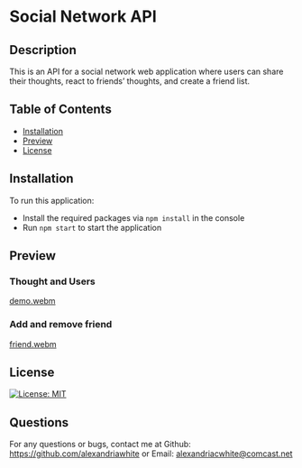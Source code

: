 # Social Network API
## Description 
This is an API for a social network web application where users can share their thoughts, react to friends’ thoughts, and create a friend list.
## Table of Contents
- [Installation](#installation)
- [Preview](#preview)
- [License](#license)

## Installation
To run this application:
- Install the required packages via `npm install` in the console
- Run `npm start` to start the application

## Preview
### Thought and Users
[demo.webm](https://user-images.githubusercontent.com/114960634/223290480-69640ae3-d8c7-46b9-9a73-80b3d00e0a91.webm)
### Add and remove friend
[friend.webm](https://user-images.githubusercontent.com/114960634/223306334-5644edbb-2f8b-4308-a669-79f779643749.webm)

## License
[![License: MIT](https://img.shields.io/badge/License-MIT-yellow.svg)](https://opensource.org/licenses/MIT)  

## Questions
For any questions or bugs, contact me at Github: https://github.com/alexandriawhite or Email: alexandriacwhite@comcast.net